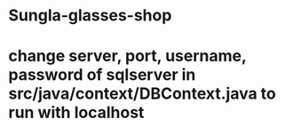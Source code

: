 # Sungla-glasses-shop

# change server, port, username, password of sqlserver in src/java/context/DBContext.java to run with localhost